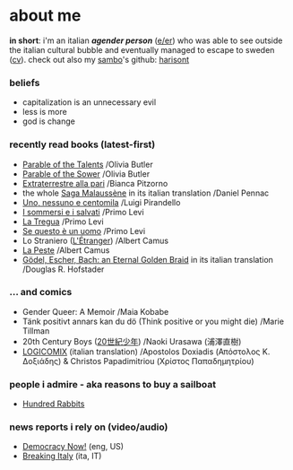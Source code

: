 # about me

**in short**: i'm an italian ***agender person*** ([e/er](https://en.pronouns.page/@kappanneo)) who was able to see outside the italian cultural bubble and eventually managed to escape to sweden ([cv](https://github.com/kappanneo/cv/releases/latest/download/cv.pdf)). 
check out also my [sambo](https://sverigesradio.se/artikel/what-does-it-mean-to-be-a-sambo-in-sweden)'s github: [harisont](https://github.com/harisont)

### beliefs
 - capitalization is an unnecessary evil
 - less is more
 - god is change

### recently read books (latest-first)
 - [Parable of the Talents](https://en.wikipedia.org/wiki/Parable_of_the_Talents_(novel)) /Olivia Butler
 - [Parable of the Sower](https://en.wikipedia.org/wiki/Parable_of_the_Sower_(novel)) /Olivia Butler
 - [Extraterrestre alla pari](https://it.wikipedia.org/wiki/Extraterrestre_alla_pari) /Bianca Pitzorno
 - the whole [Saga Malaussène](https://fr.wikipedia.org/wiki/Saga_Malauss%C3%A8ne) in its italian translation /Daniel Pennac
 - [Uno, nessuno e centomila](https://it.wikipedia.org/wiki/Uno,_nessuno_e_centomila) /Luigi Pirandello
 - [I sommersi e i salvati](https://it.wikipedia.org/wiki/I_sommersi_e_i_salvati) /Primo Levi
 - [La Tregua](https://it.wikipedia.org/wiki/La_tregua_(Primo_Levi)) /Primo Levi
 - [Se questo è un uomo](https://it.wikipedia.org/wiki/Se_questo_%C3%A8_un_uomo) /Primo Levi
 - Lo Straniero ([L'Étranger](https://fr.wikipedia.org/wiki/L%27%C3%89tranger)) /Albert Camus
 - [La Peste](https://fr.wikipedia.org/wiki/La_Peste) /Albert Camus
 - [Gödel, Escher, Bach: an Eternal Golden Braid](https://en.wikipedia.org/wiki/G%C3%B6del,_Escher,_Bach) in its italian translation /Douglas R. Hofstader

### ... and comics
 - Gender Queer: A Memoir /Maia Kobabe
 - Tänk positivt annars kan du dö (Think positive or you might die) /Marie Tillman
 - 20th Century Boys ([20世紀少年](https://zh.wikipedia.org/wiki/20%E4%B8%96%E7%B4%80%E5%B0%91%E5%B9%B4)) /Naoki Urasawa (浦澤直樹)
 - [LOGICOMIX](https://el.wikipedia.org/wiki/Logicomix) (italian translation) /Apostolos Doxiadis (Απόστολος Κ. Δοξιάδης) & Christos Papadimitriou (Χρίστος Παπαδημητρίου)

### people i admire - aka reasons to buy a sailboat
 - [Hundred Rabbits](https://100r.co/site/about_us.html)

### news reports i rely on (video/audio)
 - [Democracy Now!](https://www.democracynow.org/shows) (eng, US)
 - [Breaking Italy](https://www.youtube.com/user/breakingitaly) (ita, IT)
